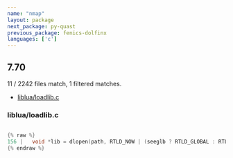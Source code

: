 ```yaml
---
name: "nmap"
layout: package
next_package: py-quast
previous_package: fenics-dolfinx
languages: ['c']
---
```

## 7.70
11 / 2242 files match, 1 filtered matches.

 - [liblua/loadlib.c](#liblualoadlibc)

### liblua/loadlib.c

```c

{% raw %}
156 |   void *lib = dlopen(path, RTLD_NOW | (seeglb ? RTLD_GLOBAL : RTLD_LOCAL));
{% endraw %}

```